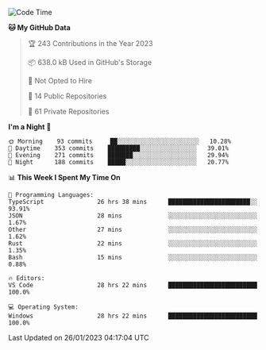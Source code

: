<!--START_SECTION:waka-->
![Code Time](http://img.shields.io/badge/Code%20Time-3%2C554%20hrs%2021%20mins-blue)

**🐱 My GitHub Data** 

> 🏆 243 Contributions in the Year 2023
 > 
> 📦 638.0 kB Used in GitHub's Storage 
 > 
> 🚫 Not Opted to Hire
 > 
> 📜 14 Public Repositories 
 > 
> 🔑 61 Private Repositories  
 > 
**I'm a Night 🦉** 

```text
🌞 Morning    93 commits     ██░░░░░░░░░░░░░░░░░░░░░░░   10.28% 
🌆 Daytime    353 commits    █████████░░░░░░░░░░░░░░░░   39.01% 
🌃 Evening    271 commits    ███████░░░░░░░░░░░░░░░░░░   29.94% 
🌙 Night      188 commits    █████░░░░░░░░░░░░░░░░░░░░   20.77%

```


📊 **This Week I Spent My Time On** 

```text
💬 Programming Languages: 
TypeScript               26 hrs 38 mins      ███████████████████████░░   93.91% 
JSON                     28 mins             ░░░░░░░░░░░░░░░░░░░░░░░░░   1.67% 
Other                    27 mins             ░░░░░░░░░░░░░░░░░░░░░░░░░   1.62% 
Rust                     22 mins             ░░░░░░░░░░░░░░░░░░░░░░░░░   1.35% 
Bash                     15 mins             ░░░░░░░░░░░░░░░░░░░░░░░░░   0.88%

🔥 Editors: 
VS Code                  28 hrs 22 mins      █████████████████████████   100.0%

💻 Operating System: 
Windows                  28 hrs 22 mins      █████████████████████████   100.0%

```


 Last Updated on 26/01/2023 04:17:04 UTC
<!--END_SECTION:waka-->

